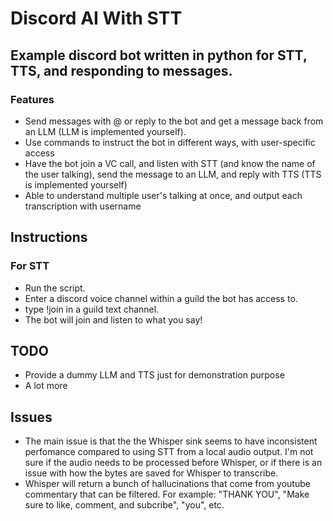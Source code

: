 # Discord AI With STT
 
## Example discord bot written in python for STT, TTS, and responding to messages.
### Features
- Send messages with @ or reply to the bot and get a message back from an LLM (LLM is implemented yourself).
- Use commands to instruct the bot in different ways, with user-specific access
- Have the bot join a VC call, and listen with STT (and know the name of the user talking), send the message to an LLM, and reply with TTS (TTS is implemented yourself)
- Able to understand multiple user's talking at once, and output each transcription with username

## Instructions
### For STT
- Run the script.
- Enter a discord voice channel within a guild the bot has access to.
- type !join in a guild text channel.
- The bot will join and listen to what you say!

## TODO
- Provide a dummy LLM and TTS just for demonstration purpose
- A lot more

## Issues
- The main issue is that the the Whisper sink seems to have inconsistent perfomance compared to using STT from a local audio output. I'm not sure if the audio needs to be processed before Whisper, or if there is an issue with how the bytes are saved for Whisper to transcribe.
- Whisper will return a bunch of hallucinations that come from youtube commentary that can be filtered. For example: "THANK YOU", "Make sure to like, comment, and subcribe", "you", etc.
